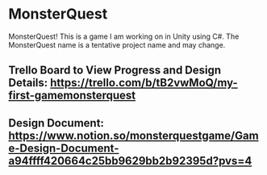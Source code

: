 # MonsterQuest
MonsterQuest! This is a game I am working on in Unity using C#. The MonsterQuest name is a tentative project name and may change. 
## Trello Board to View Progress and Design Details: https://trello.com/b/tB2vwMoQ/my-first-gamemonsterquest
## Design Document: https://www.notion.so/monsterquestgame/Game-Design-Document-a94ffff420664c25bb9629bb2b92395d?pvs=4
